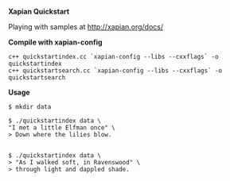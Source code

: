 **Xapian Quickstart**

Playing with samples at http://xapian.org/docs/


**Compile with xapian-config**

    c++ quickstartindex.cc `xapian-config --libs --cxxflags` -o quickstartindex
    c++ quickstartsearch.cc `xapian-config --libs --cxxflags` -o quickstartsearch

**Usage**

    $ mkdir data

    $ ./quickstartindex data \    
    "I met a little Elfman once" \
    > Down where the lilies blow.


    $ ./quickstartindex data \
    > "As I walked soft, in Ravenswood" \
    > through light and dappled shade.

